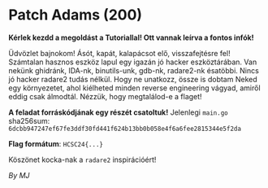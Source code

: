 # Patch Adams (200)

**Kérlek kezdd a megoldást a Tutoriallal! Ott vannak leírva a fontos infók!**

Üdvözlet bajnokom! Ásót, kapát, kalapácsot elő, visszafejtésre fel! Számtalan hasznos eszköz lapul egy igazán jó hacker eszköztárában. Van nekünk ghidránk, IDA-nk, binutils-unk, gdb-nk, radare2-nk ésatöbbi. Nincs jó hacker radare2 tudás nélkül. Hogy ne unatkozz, össze is dobtam Neked egy környezetet, ahol kiélheted minden reverse engineering vágyad, amiről eddig csak álmodtál. Nézzük, hogy megtalálod-e a flaget!

**A feladat forráskódjának egy részét csatoltuk!** Jelenlegi `main.go` sha256sum: `6dcbb947247ef67fe3ddf30fd441f624b13bb0b058e4f6a6fee2815344e5f2da`

**Flag formátum**: `HCSC24{...}`

Köszönet kocka-nak a `radare2` inspirációért!

*By MJ*